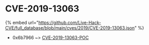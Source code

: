 # CVE-2019-13063
{% embed url="https://github.com/Live-Hack-CVE/full_database/blob/main/cves/2019/CVE-2019-13063.json" %}

* 0x6b7966 ~> [CVE-2019-13063-POC](https://www.alice-snow.ru/2019/database/cve-2019-13063/cve-2019-13063-poc-0x6b7966)